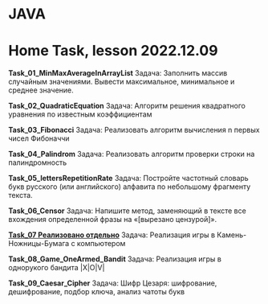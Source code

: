 # JAVA
# Home Task, lesson 2022.12.09

__Task_01_MinMaxAverageInArrayList__
Задача: Заполнить массив случайным значениями. Вывести максимальное, минимальное и среднее значение.

__Task_02_QuadraticEquation__
Задача: Алгоритм решения квадратного уравнения по известным коэффициентам

__Task_03_Fibonacci__
Задача: Реализовать алгоритм вычисления n первых чисел Фибоначчи

__Task_04_Palindrom__
Задача: Реализовать алгоритм проверки строки на палиндромность

__Task_05_lettersRepetitionRate__
Задача: Постройте частотный словарь букв русского (или английского) алфавита по небольшому фрагменту текста.

__Task_06_Censor__
Задача: Напишите метод, заменяющий в тексте все вхождения определенной фразы на «[вырезано цензурой]».

__[Task_07 Реализовано отдельно]()__
Задача: Реализация игры в Камень-Ножницы-Бумага с компьютером

__Task_08_Game_OneArmed_Bandit__
Задача: Реализация игры в однорукого бандита |X|O|V|

__Task_09_Caesar_Cipher__
Задача: Шифр Цезаря: шифрование, дешифрование, подбор ключа, анализ чатоты букв